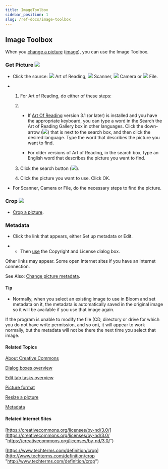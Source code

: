 ```yaml
---
title: ImageToolbox
sidebar_position: 1
slug: /ref-docs/image-toolbox
---
```


## Image Toolbox

When you [change a picture](../../Tasks/Edit_tasks/Change_picture.md) ([image](../../Concepts/Picture.md)), you can use the Image Toolbox.

### Get Picture ![](/ref-docs-assets/images/Tasks/getpicture.png)

-   Click the source: ![](/ref-docs-assets/images/Tasks/artofreading.png) Art of Reading, ![](/ref-docs-assets/images/Tasks/scanner.png) Scanner, ![](/ref-docs-assets/images/Tasks/camera.png) Camera or ![](/ref-docs-assets/images/Tasks/File.png) File.
    
-   1.  For Art of Reading, do either of these steps:
        
    
    1.  -   If [Art Of Reading](https://bloomlibrary.org/artofreading "https://bloomlibrary.org/artofreading") version 3.1 (or later) is installed and you have the appropriate keyboard, you can type a word in the Search the Art of Reading Gallery box in other languages. Click the down-arrow (![](/ref-docs-assets/images/User_Interface/Dialog_boxes/DownArrow.png)) that is next to the search box, and then click the desired language. Type the word that describes the picture you want to find.
            
        -   For older versions of Art of Reading, in the search box, type an English word that describes the picture you want to find.
            
    
    2.  Click the search button (![](/ref-docs-assets/images/User_Interface/Dialog_boxes/SearchButton.png)).
        
    3.  Click the picture you want to use. Click OK.
        
-   For Scanner, Camera or File, do the necessary steps to find the picture.
    

### Crop ![](/ref-docs-assets/images/User_Interface/Dialog_boxes/Crop.png)

-   [Crop a picture](../../Tasks/Edit_tasks/Crop_a_picture.md).
    

### Metadata

-   Click the link that appears, either Set up metadata or Edit.
    
-   -   Then [use](Copyright_License_dialog_box_Images.md) the Copyright and License dialog box.
        

Other links may appear. Some open Internet sites if you have an Internet connection.

See Also: [Change picture metadata](../../Tasks/Edit_tasks/Change_picture_metadata.md).

#### Tip

-   Normally, when you select an existing image to use in Bloom and set metadata on it, the metadata is automatically saved in the original image so it will be available if you use that image again.
    

If the program is unable to modify the file (CD, directory or drive for which you do not have write permission, and so on), it will appear to work normally, but the metadata will not be there the next time you select that image.

#### Related Topics

[About Creative Commons](../../Concepts/About_Creative_Commons.md)

[Dialog boxes overview](Dialog_boxes_overview.md)

[Edit tab tasks overview](../../Tasks/Edit_tasks/Edit_tasks_overview.md)

[Picture format](../../Concepts/Picture_format.md)

[Resize a picture](../../Tasks/Edit_tasks/Resize_a_picture.md)

[Metadata](../../Concepts/Metadata_in_Bloom.md)

#### Related Internet Sites

[https://creativecommons.org/licenses/by-nd/3.0/](https://creativecommons.org/licenses/by-nd/3.0/ "https://creativecommons.org/licenses/by-nd/3.0/")

[https://www.techterms.com/definition/crop](http://www.techterms.com/definition/crop "http://www.techterms.com/definition/crop")